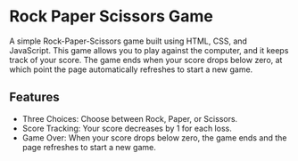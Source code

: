 # Rock Paper Scissors Game

A simple Rock-Paper-Scissors game built using HTML, CSS, and JavaScript.
This game allows you to play against the computer, and it keeps track of your score. 
The game ends when your score drops below zero, at which point the page automatically refreshes to start a new game.

## Features

- Three Choices: Choose between Rock, Paper, or Scissors.
- Score Tracking: Your score decreases by 1 for each loss.
- Game Over: When your score drops below zero, the game ends and the page refreshes to start a new game.

